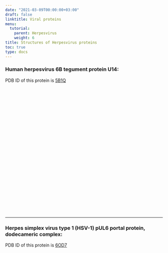 ```yaml
---
date: "2021-03-09T00:00:00+03:00"
draft: false
linktitle: Viral proteins
menu:
  tutorial:
    parent: Herpesvirus
    weight: 6
title: Structures of Herpesvirus proteins
toc: true
type: docs
---
```


<script type="text/javascript" src="https://3Dmol.org/build/3Dmol-min.js" defer></script>

### Human herpesvirus 6B tegument protein U14:
PDB ID of this protein is [5B1Q](https://www.rcsb.org/3d-view/5B1Q)

<div style="height: 400px; width: 400px; position: relative;" class='viewer_3Dmoljs' data-pdb='5B1Q' data-backgroundcolor='#1565c0' data-style='stick'></div>

---

### Herpes simplex virus type 1 (HSV-1) pUL6 portal protein, dodecameric complex:
PDB ID of this protein is [6OD7](https://www.rcsb.org/3d-view/6OD7)

<div style="height: auto; width: auto; position: relative;" class='viewer_3Dmoljs' data-pdb='6OD7' data-backgroundcolor='#1565c0' data-style='stick'></div>
